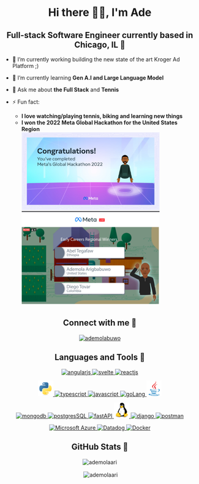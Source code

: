 <h1 align="center">Hi there 👋🏼, I'm Ade</h1>
<h2 align="center">Full-stack Software Engineer currently based in Chicago, IL 🌁</h2>

- 🔭 I’m currently working building the new state of the art Kroger Ad Platform ;)

- 🌱 I’m currently learning **Gen A.I and Large Language Model**

- 💬 Ask me about **the Full Stack** and **Tennis**

- ⚡️ Fun fact: 
    - **I love watching/playing tennis, biking and learning new things**
    - **I won the 2022 Meta Global Hackathon for the United States Region**  
        <img src="./assets/meta-global-hackathon-certificate.png" alt="meta global hackathon certificate" width="360" height=""/> 
        <img src="./assets/meta-hackathon-winners-announcement.png" alt="meta global hackathon winners" width="360" height=""/>


<h2 align="center">Connect with me 🤝 </h2> 
<p align="center">
  <a href="https://linkedin.com/in/ademolabuwo" target="blank"><img align="center" src="https://raw.githubusercontent.com/rahuldkjain/github-profile-readme-generator/master/src/images/icons/Social/linked-in-alt.svg" alt="ademolabuwo" height="30" width="40" /></a>
</p>

<h2 align="center">Languages and Tools 💾</h2>
<p align="center"> 
  <!-- Front end frameworks -->
  <a href="https://angular.io" target="_blank" rel="noreferrer">
    <img src="https://cdn.jsdelivr.net/gh/devicons/devicon/icons/angularjs/angularjs-original.svg" alt="angularjs" width="40" height="40"/>
  </a> 
  <a href="https://svelte.dev" target="_blank" rel="noreferrer">
    <img src="https://cdn.jsdelivr.net/gh/devicons/devicon/icons/svelte/svelte-original.svg" alt="svelte" width="40" height="40"/>
  </a> 
  <a href="https://react.dev" target="_blank" rel="noreferrer">
    <img src="https://cdn.jsdelivr.net/gh/devicons/devicon/icons/react/react-original-wordmark.svg" alt="reactjs" width="40" height="40"/>
  </a>
</p>
<p align="center"> 
  <!-- Languages -->
  <a href="https://www.python.org" target="_blank" rel="noreferrer"><img src="https://raw.githubusercontent.com/devicons/devicon/master/icons/python/python-original.svg" alt="python" width="40" height="40"/>
  </a>
    <a href="https://www.typescriptlang.org" target="_blank" rel="noreferrer">
    <img src="https://cdn.jsdelivr.net/gh/devicons/devicon/icons/typescript/typescript-plain.svg" alt="typescript" width="40" height="40"/> 
  </a>
  <a href="https://developer.mozilla.org/en-US/docs/Web/JavaScript" target="_blank" rel="noreferrer"> 
    <img src="https://cdn.jsdelivr.net/gh/devicons/devicon/icons/javascript/javascript-plain.svg" alt="javascript" width="40" height="40"/>
  </a> 
  <a href="https://go.dev" target="_blank" rel="noreferrer"> 
    <img src="https://cdn.jsdelivr.net/gh/devicons/devicon/icons/go/go-original.svg" alt="goLang" width="40" height="40"/> 
  </a>
  <a href="https://www.java.com" target="_blank" rel="noreferrer"><img src="https://raw.githubusercontent.com/devicons/devicon/master/icons/java/java-original.svg" alt="java" width="40" height="40"/> 
  </a>
</p>

<!-- Backend APIs -->
<p align="center"> 
  <a href="https://www.mongodb.com" target="_blank" rel="noreferrer"><img src="https://cdn.jsdelivr.net/gh/devicons/devicon/icons/mongodb/mongodb-original-wordmark.svg" alt="mongodb" width="40" height="40"/>
  </a> 
  <a href="https://www.postgresql.org" target="_blank" rel="noreferrer"> 
    <img src="https://cdn.jsdelivr.net/gh/devicons/devicon/icons/postgresql/postgresql-plain-wordmark.svg" alt="postgresSQL" width="40" height="40"/> 
    </a> 
  <a href="https://fastapi.tiangolo.com" target="_blank" rel="noreferrer"> 
    <img src="https://cdn.jsdelivr.net/gh/devicons/devicon/icons/fastapi/fastapi-original-wordmark.svg" alt="fastAPI" width="40" height="40"/>
  </a> 
  <a href="https://www.linux.org/" target="_blank" rel="noreferrer"> <img src="https://raw.githubusercontent.com/devicons/devicon/master/icons/linux/linux-original.svg" alt="linux" width="40" height="40"/> </a> 
  <a href="https://www.djangoproject.com" target="_blank" rel="noreferrer">
    <img src="https://cdn.jsdelivr.net/gh/devicons/devicon/icons/django/django-plain-wordmark.svg" alt="django" width="40" height="40"/> 
  </a> 
  <a href="https://postman.com" target="_blank" rel="noreferrer"> <img src="https://www.vectorlogo.zone/logos/getpostman/getpostman-icon.svg" alt="postman" width="40" height="40"/> </a> 
</p>

<!-- Cloud, Monitoring & Containers -->
<p align="center"> 
  <a href="https://azure.microsoft.com/en-us" target="_blank" rel="noreferrer"> 
    <img src="https://cdn.jsdelivr.net/gh/devicons/devicon/icons/azure/azure-original.svg" alt="Microsoft Azure" width="40" height="40"/>
  </a>
  <a href="https://www.datadoghq.com" target="_blank" rel="noreferrer"> 
    <img src="https://www.vectorlogo.zone/logos/datadoghq/datadoghq-icon.svg" alt="Datadog" width="50" height="50"/>
  </a>
  <a href="https://www.docker.com" target="_blank" rel="noreferrer">
    <img src="https://cdn.jsdelivr.net/gh/devicons/devicon/icons/docker/docker-plain-wordmark.svg" alt="Docker" height="50" width="50"/>
  </a>
  
</p>

<h2 align="center">GitHub Stats 🔗 </h2>

<p align="center"><img align="center" src="https://github-readme-stats-git-masterrstaa-rickstaa.vercel.app/api?username=ademolaari&show_icons=true&hide_border=true&locale=en" alt="ademolaari" /></p>

<p align="center">&nbsp;<img align="center" src="https://github-readme-stats-git-masterrstaa-rickstaa.vercel.app/api/top-langs?username=ademolaari&show_icons=true&locale=en&layout=compact" alt="ademolaari" /></p>
